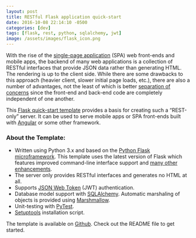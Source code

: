 ```yaml
---
layout: post
title: RESTful Flask application quick-start
date: 2016-10-08 22:14:10 -0500
categories: [dev]
tags: [flask, rest, python, sqlalchemy, jwt]
image: /assets/images/flask_icon.png
---
```


With the rise of the [single-page application](https://en.wikipedia.org/wiki/Single-page_application) (SPA) web front-ends and mobile apps, the backend of many web applications is a collection of RESTful interfaces that provide JSON data rather than generating HTML. The rendering is up to the client side. While there are some drawbacks to this approach (heavier client, slower initial page loads, etc.), there are also a number of advantages, not the least of which is better [separation of concerns](https://en.wikipedia.org/wiki/Separation_of_concerns) since the front-end and back-end code are completely independent of one another.
<!--more-->

This [Flask quick-start template](https://github.com/keathmilligan/flask-quickstart) provides a basis for creating such a “REST-only” server. It can be used to serve mobile apps or SPA front-ends built with [Angular](https://angularjs.org/) or some other framework.

### About the Template:

* Written using Python 3.x and based on the [Python Flask microframework](http://flask.pocoo.org/). This template uses the latest version of Flask which features improved command-line interface support and [many other enhancements](/whats-new-in-flask-0-11-x).
* The server only provides RESTful interfaces and generates no HTML at all.
* Supports [JSON Web Token](https://jwt.io/) (JWT) authentication.
* Database model support with [SQLAlchemy](http://www.sqlalchemy.org/). Automatic marshaling of objects is provided using [Marshmallow](https://marshmallow.readthedocs.io/en/latest/).
* Unit-testing with [PyTest](http://docs.pytest.org/en/latest/).
* [Setuptools](https://setuptools.readthedocs.io/en/latest/) installation script.

The template is available on [Github](https://github.com/keathmilligan/flask-quickstart). Check out the README file to get started.
